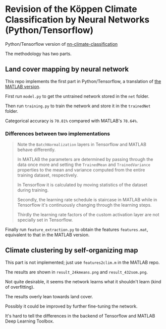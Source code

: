 # Revision of the Köppen Climate Classification by Neural Networks (Python/Tensorflow)
Python/Tensorflow version of [nn-climate-classification](https://github.com/slcju/nn-climate-classification)

The methodology has two parts.
## Land cover mapping by neural network

This repo implements the first part in Python/Tensorflow, a translation of [the MATLAB version](https://github.com/slcju/nn-climate-classification). 

First run `model.py` to get the untrained network stored in the `net` folder.

Then run `training.py` to train the network and store it in the `trainedNet` folder.

Categorical accuracy is `70.81%` compared with MATLAB's `78.64%`.

### Differences between two implementations
>Note the `BatchNormalization` layers in Tensorflow and MATLAB behave differently.
>
>In MATLAB the parameters are determined by passing through the data once more and setting the `TrainedMean` and `TrainedVariance` properties to the mean and variance computed from the entire training dataset, respectively.
>
>In Tensorflow it is calculated by moving statistics of the dataset during training.
>
>Secondly, the learning rate schedule is staircase in MATLAB while in Tensorflow it's continuously changing through the learning steps.
>
>Thirdly the learning rate factors of the custom activation layer are not specially set in Tensorflow.

Finally run `feature_extraction.py` to obtain the features `features.mat`, equivalent to that in the MATLAB version.

## Climate clustering by self-organizing map

This part is not implemented; just use `features2clim.m` in the MATLAB repo.

The results are shown in `result_24kmeans.png` and `result_432som.png`.

Not quite desirable, it seems the network learns what it shouldn't learn (kind of overfitting).

The results overly lean towards land cover.

Possibly it could be improved by further fine-tuning the network.

It's hard to tell the differences in the backend of Tensorflow and MATLAB Deep Learning Toolbox.

